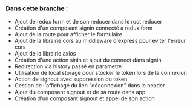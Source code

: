 ### Dans cette branche : ###
+ Ajout de redux form et de son reducer dans le root reducer
+ Création d'un composant signin connecté a redux form
+ Ajout de la route pour afficher le formulaire
+ Ajout de la librairie cors au middleware d'express pour éviter l'erreur cors
+ Ajout de la librairie axios
+ Création d'une action sinin et ajout du connect dans signin
+ Redirection via history passé en parametre
+ Utilisation de local storage pour stocker le token lors de la connexion
+ Action de signout avec suppression du token
+ Gestion de l'affichage du lien "déconnexion" dans le header
+ Ajout du composant signout et de sa route dans app
+ Création d'un composant signout et appel de son action
